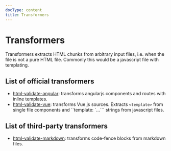 ```yaml
---
docType: content
title: Transformers
---
```


# Transformers

Transformers extracts HTML chunks from arbitrary input files, i.e. when the file
is not a pure HTML file. Commonly this would be a javascript file with
templating.

## List of official transformers

- [html-validate-angular]: transforms angularjs components and routes with inline templates.
- [html-validate-vue]: transforms Vue.js sources. Extracts `<template>` from single file components and
  ``template: `...``` strings from javascript files.

[html-validate-angular]: https://www.npmjs.com/package/html-validate-angular
[html-validate-vue]: https://www.npmjs.com/package/html-validate-vue

## List of third-party transformers

- [html-validate-markdown]: transforms code-fence blocks from markdown files.

[html-validate-markdown]: https://www.npmjs.com/package/html-validate-markdown
